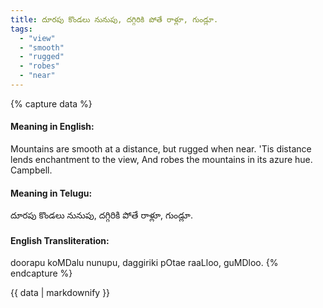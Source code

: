 ```yaml
---
title: దూరపు కొండలు నునుపు, దగ్గిరికి పోతే రాళ్లూ, గుండ్లూ.
tags:
  - "view"
  - "smooth"
  - "rugged"
  - "robes"
  - "near"
---
```


{% capture data %}
#### Meaning in English:
Mountains are smooth at a distance, but rugged when near.
 'Tis distance lends enchantment to the view,
 And robes the mountains in its azure hue. Campbell.

#### Meaning in Telugu:
దూరపు కొండలు నునుపు, దగ్గిరికి పోతే రాళ్లూ, గుండ్లూ.

#### English Transliteration:
doorapu koMDalu nunupu, daggiriki pOtae raaLloo, guMDloo.
{% endcapture %}

<div class="notice">{{ data | markdownify }}</div>

